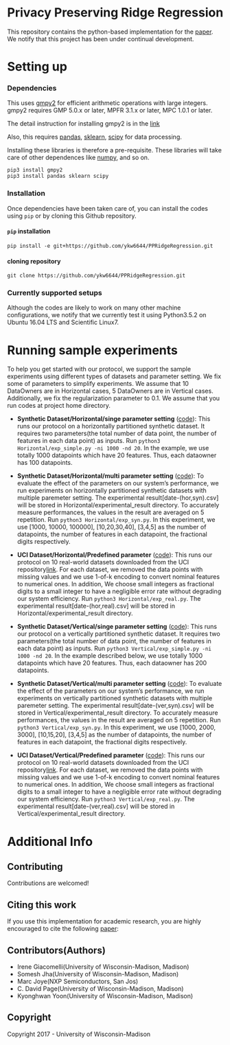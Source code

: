 # Privacy Preserving Ridge Regression

This repository contains the python-based implementation for the [paper](https://eprint.iacr.org/2017/979). We notify that this project has been under continual development.


# Setting up

### Dependencies

This uses [gmpy2](https://pypi.python.org/pypi/gmpy2) for efficient arithmetic operations with large integers. gmpy2 requires GMP 5.0.x or later, MPFR 3.1.x or later, MPC 1.0.1 or later.

The detail instruction for installing gmpy2 is in the [link](https://gmpy2.readthedocs.io/en/latest/intro.html#installing-gmpy2-on-unix-linux)

Also, this requires [pandas](https://pandas.pydata.org/pandas-docs/stable/install.html), [sklearn](http://scikit-learn.org/stable/), [scipy](https://www.scipy.org/) for data processing.

Installing these libraries is therefore a pre-requisite. These libraries will take care of other dependences like [numpy](http://www.numpy.org/), and so on.

```
pip3 install gmpy2
pip3 install pandas sklearn scipy
```


### Installation

Once dependencies have been taken care of, you can install the codes using
`pip` or by cloning this Github repository.

#### `pip` installation

```
pip install -e git+https://github.com/ykw6644/PPRidgeRegression.git
```

#### cloning repository

```
git clone https://github.com/ykw6644/PPRidgeRegression.git
```

### Currently supported setups

Although the codes are likely to work on many other machine configurations, we notify that we
currently test it using Python3.5.2 on Ubuntu 16.04 LTS and Scientific Linux7.

# Running sample experiments

To help you get started with our protocol, 
we support the sample experiments using different types of datasets and parameter setting.
We fix some of parameters to simplify experiments. We assume that 10 DataOwners are in Horizontal cases, 5 DataOwners are in Vertical cases. Additionally, we fix the regularization parameter to 0.1.
We assume that you run codes at project home directory.

* **Synthetic Dataset/Horizontal/singe parameter setting** ([code](Horizontal/exp_simple.py)): 
This runs our protocol on a horizontally partitioned synthetic dataset. It requires two parameters(the total number of data point, the number of features in each data point) as inputs. Run ``` python3 Horizontal/exp_simple.py -ni 1000 -nd 20 ```. In the example, we use totally 1000 datapoints which have 20 features. Thus, each dataowner has 100 datapoints. 

* **Synthetic Dataset/Horizontal/multi parameter setting** ([code](Horizontal/exp_syn.py)): 
To evaluate the effect of the parameters on our system’s performance, we run experiments on horizontally partitioned synthetic datasets with multiple paremeter setting. The experimental result\[date-(hor,syn).csv\] will be stored in Horizontal/experimental_result directory. To accurately measure performances, the values in the result are averaged on 5 repetition. Run ``` python3 Horizontal/exp_syn.py ```. In this experiment, we use \[1000, 10000, 100000\], \[10,20,30,40\], \[3,4,5\] as the number of datapoints, the number of features in each datapoint, the fractional digits respectively.

* **UCI Dataset/Horizontal/Predefined parameter** ([code](Horizontal/exp_real.py)): This runs our protocol on 10 real-world datasets downloaded from the UCI repository[link](https://archive.ics.uci.edu/ml/datasets.html). For each dataset, we removed the data points with missing values and we use 1-of-k encoding to convert nominal features to numerical ones. In addition, We choose small integers as fractional digits to a small integer to have a negligible error rate without degrading our system efficiency. Run ``` python3 Horizontal/exp_real.py ```. The experimental result\[date-(hor,real).csv\] will be stored in Horizontal/experimental_result directory. 

* **Synthetic Dataset/Vertical/singe parameter setting** ([code](Vertical/exp_simple.py)): 
This runs our protocol on a vertically partitioned synthetic dataset. It requires two parameters(the total number of data point, the number of features in each data point) as inputs. Run ``` python3 Vertical/exp_simple.py -ni 1000 -nd 20 ```. In the example described below, we use totally 1000 datapoints which have 20 features. Thus, each dataowner has 200 datapoints. 

* **Synthetic Dataset/Vertical/multi parameter setting** ([code](Vertical/exp_syn.py)): To evaluate the effect of the parameters on our system’s performance, we run experiments on vertically partitioned synthetic datasets with multiple paremeter setting. The experimental result\[date-(ver,syn).csv\] will be stored in Vertical/experimental_result directory. To accurately measure performances, the values in the result are averaged on 5 repetition. Run ``` python3 Vertical/exp_syn.py ```. In this experiment, we use \[1000, 2000, 3000\], \[10,15,20\], \[3,4,5\] as the number of datapoints, the number of features in each datapoint, the fractional digits respectively. 

* **UCI Dataset/Vertical/Predefined parameter** ([code](Vertical/exp_real.py)): This runs our protocol on 10 real-world datasets downloaded from the UCI repository[link](https://archive.ics.uci.edu/ml/datasets.html). For each dataset, we removed the data points with missing values and we use 1-of-k encoding to convert nominal features to numerical ones. In addition, We choose small integers as fractional digits to a small integer to have a negligible error rate without degrading our system efficiency. Run ``` python3 Vertical/exp_real.py ```. The experimental result\[date-(ver,real).csv\] will be stored in Vertical/experimental_result directory. 


# Additional Info

## Contributing

Contributions are welcomed! 


## Citing this work

If you use this implementation for academic research, you are highly encouraged to cite the following [paper](https://eprint.iacr.org/2017/979):


## Contributors(Authors)

* Irene Giacomelli(University of Wisconsin-Madison, Madison)
* Somesh Jha(University of Wisconsin-Madison, Madison)
* Marc Joye(NXP Semiconductors, San Jos)
* C. David Page(University of Wisconsin-Madison, Madison)
* Kyonghwan Yoon(University of Wisconsin-Madison, Madison)

## Copyright

Copyright 2017 - University of Wisconsin-Madison
